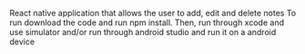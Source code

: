 React native application that allows the user to add, edit and delete notes
To run download the code and run npm install. Then, run through xcode and use simulator and/or run through android studio and run it on a android device
